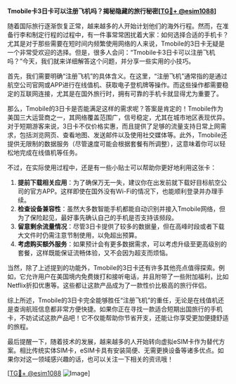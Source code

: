 **Tmobile卡3日卡可以注册飞机吗？揭秘隐藏的旅行秘密[[TG💪+ @esim1088](https://t.me/s/esim1088)]**

随着国际旅行逐渐恢复正常，越来越多的人开始计划他们的海外行程。然而，在准备行李和制定行程的过程中，有一件事常常困扰着大家：如何选择合适的手机卡？尤其是对于那些需要在短时间内频繁使用网络的人来说，Tmobile的3日卡无疑是一个非常受欢迎的选择。但是，很多人会问：“Tmobile卡3日卡可以注册飞机吗？”今天，我们就来详细解答这个问题，并分享一些实用的小技巧。

首先，我们需要明确“注册飞机”的具体含义。在这里，“注册飞机”通常指的是通过航空公司官网或APP进行在线值机、获取电子登机牌等操作。而这些操作都需要稳定的互联网连接，尤其是在国外旅行时，拥有可靠的手机卡就显得尤为重要了。

那么，Tmobile的3日卡是否能满足这样的需求呢？答案是肯定的！Tmobile作为美国三大运营商之一，其网络覆盖范围广，信号稳定，尤其在城市地区表现优异。对于短期游客来说，3日卡不仅价格实惠，而且提供了足够的流量支持日常上网需求，包括浏览网页、查看地图、发送邮件以及使用社交媒体等。此外，Tmobile还提供无限制的数据服务（尽管速度可能会根据套餐有所调整），这意味着你可以轻松地完成在线值机等任务。

不过，在实际使用过程中，还是有一些小贴士可以帮助你更好地利用这张卡：

1. **提前下载相关应用**：为了确保万无一失，建议你在出发前就下载好目标航空公司的官方APP。这样即使在国外没有Wi-Fi的情况下，也能顺利登录并办理手续。
2. **检查设备兼容性**：虽然大多数智能手机都能自动识别并接入Tmobile网络，但为了保险起见，最好事先确认自己的手机是否支持该频段。
3. **留意剩余流量情况**：尽管3日卡提供了较多的数据量，但在高峰时段或者下载大文件时仍需注意节制使用，以免超出预算。
4. **考虑购买额外服务**：如果预计会有更多数据需求，可以考虑升级至更高级别的套餐，这样既能保证流畅体验，又不会因为超支而烦恼。

当然，除了上述提到的功能外，Tmobile的3日卡还有许多其他亮点值得探索。例如，它允许用户在美国境内免费拨打和接听电话，并且附带了一些附加福利，比如Netflix折扣优惠等。这些都让这款产品成为了一款性价比极高的旅行伴侣。

综上所述，Tmobile的3日卡完全能够胜任“注册飞机”的重任，无论是在线值机还是查询航班信息都非常方便快捷。如果你正在寻找一款适合短期出国旅行的手机卡，不妨试试这款产品吧！它不仅能帮助你节省开支，还能让你享受更加便捷舒适的旅程。

最后提醒一下，随着技术的发展，越来越多的人开始转向虚拟eSIM卡作为替代方案。相比传统实体SIM卡，eSIM卡具有安装简便、无需更换设备等诸多优点。如果你对这一领域感兴趣的话，也可以关注一下相关的资讯哦！

[[TG💪+ @esim1088](https://t.me/s/esim1088) ![Image](https://i.postimg.cc/4NQfJmqS/Snipaste-2025-05-13-00-14-12.png)]